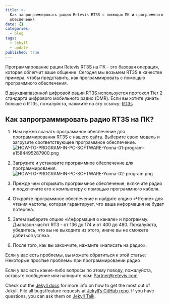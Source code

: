 ```yaml
---
title: >-
  Как запрограммировать рацию Retevis RT3S c помощью ПК и программного
  обеспечения
date: {}
categories:
  - blog
tags:
  - Jekyll
  - update
published: true
---
```


Программирование рации Retevis RT3S на ПК - это базовая операция, которая облегчит ваше общение. Сегодня мы возьмем RT3S в качестве примера, чтобы представить, как программировать с помощью программного обеспечения.

В двухдиапазонной цифровой рации RT3S используется протокол Tier 2 стандарта цифрового мобильного радио (DMR). Если вы хотите узнать больше о RT3s, пожалуйста, нажмите на эту ссылку: [RT3s](https://retevis.com.ua/blog/)

## Как запрограммировать радио RT3S на ПК?
1. Нам нужно скачать программное обеспечение для программирования RT3S с нашего [сайта](https://www.retevis.com/resources-center/). Выберите свою модель и загрузите соответствующее программное обеспечение.
![HOW-TO-PROGRAM-IN-PC-SOFTWARE-Yonna-01-program-e1584495287900.png]({{site.baseurl}}/_posts/HOW-TO-PROGRAM-IN-PC-SOFTWARE-Yonna-01-program-e1584495287900.png)
2. Загрузите и установите программное обеспечение для программирования.
![HOW-TO-PROGRAM-IN-PC-SOFTWARE-Yonna-02-program.png]({{site.baseurl}}/_posts/HOW-TO-PROGRAM-IN-PC-SOFTWARE-Yonna-02-program.png)
3. Прежде чем открывать программное обеспечение, включите радио и подключите его к компьютеру с помощью программного кабеля.

4. Откройте программное обеспечение и найдите опцию «Чтение» для чтения частоты, которая гарантирует, что ваша информация не будет потеряна.

5. Затем выберите опцию «Информация о канале» и программу. Диапазон частот RT3 - от 136 до 174 и от 400 до 480. Пожалуйста, убедитесь, что вы не выходите из этого, иначе вы не сможете добиться успеха.

4. После того, как вы закончите, нажмите «написать на радио».

Если у вас есть проблемы, вы можете обратиться к этой статье: Некоторые простые проблемы при программировании радио

Если у вас есть какие-либо вопросы по этому поводу, пожалуйста, оставьте сообщение или напишите нам: Partner@retevis.com

Check out the [Jekyll docs][jekyll-docs] for more info on how to get the most out of Jekyll. File all bugs/feature requests at [Jekyll’s GitHub repo][jekyll-gh]. If you have questions, you can ask them on [Jekyll Talk][jekyll-talk].

[jekyll-docs]: https://jekyllrb.com/docs/home
[jekyll-gh]:   https://github.com/jekyll/jekyll
[jekyll-talk]: https://talk.jekyllrb.com/
